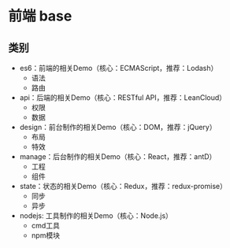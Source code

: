 # 前端 base

## 类别
* es6：前端的相关Demo（核心：ECMAScript，推荐：Lodash）
    * 语法
    * 路由
* api：后端的相关Demo（核心：RESTful API，推荐：LeanCloud）
    * 权限
    * 数据
* design：前台制作的相关Demo（核心：DOM，推荐：jQuery）
    * 布局
    * 特效
* manage：后台制作的相关Demo（核心：React，推荐：antD）
    * 工程
    * 组件
* state：状态的相关Demo（核心：Redux，推荐：redux-promise）
    * 同步
    * 异步
* nodejs: 工具制作的相关Demo（核心：Node.js） 
    * cmd工具
    * npm模块
